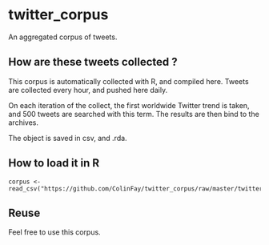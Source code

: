 # twitter_corpus

An aggregated corpus of tweets.   

## How are these tweets collected ? 

This corpus is automatically collected with R, and compiled here. Tweets are collected every hour, and pushed here daily.  

On each iteration of the collect, the first worldwide Twitter trend is taken, and 500 tweets are searched with this term. The results are then bind to the archives. 

The object is saved in csv, and .rda. 

## How to load it in R 

```{r}
corpus <- read_csv("https://github.com/ColinFay/twitter_corpus/raw/master/twitter_corpus.csv")
```

## Reuse

Feel free to use this corpus. 
